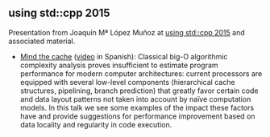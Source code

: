 using std::cpp 2015
-------------------

Presentation from Joaquín Mª López Muñoz at [using std::cpp 2015](http://usingstdcpp.org/using-stdcpp-2015/) and associated material.
* [Mind the cache](raw/master/Mind%20the%20cache.pdf) ([video](https://www.youtube.com/watch?v=TipTVUGBFtY) in Spanish): Classical big-O algorithmic complexity analysis proves insufficient to estimate program performance for modern computer architectures: current processors are equipped with several low-level components (hierarchical cache structures, pipelining, branch prediction) that greatly favor certain code and data layout patterns not taken into account by naïve computation models. In this talk we see some examples of the impact these factors have and provide suggestions for performance improvement based on data locality and regularity in code execution.
